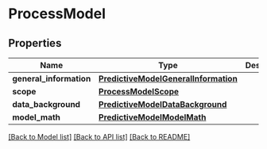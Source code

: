 # ProcessModel

## Properties
Name | Type | Description | Notes
------------ | ------------- | ------------- | -------------
**general_information** | [**PredictiveModelGeneralInformation**](PredictiveModelGeneralInformation.md) |  | [optional] 
**scope** | [**ProcessModelScope**](ProcessModelScope.md) |  | [optional] 
**data_background** | [**PredictiveModelDataBackground**](PredictiveModelDataBackground.md) |  | [optional] 
**model_math** | [**PredictiveModelModelMath**](PredictiveModelModelMath.md) |  | [optional] 

[[Back to Model list]](../README.md#documentation-for-models) [[Back to API list]](../README.md#documentation-for-api-endpoints) [[Back to README]](../README.md)

